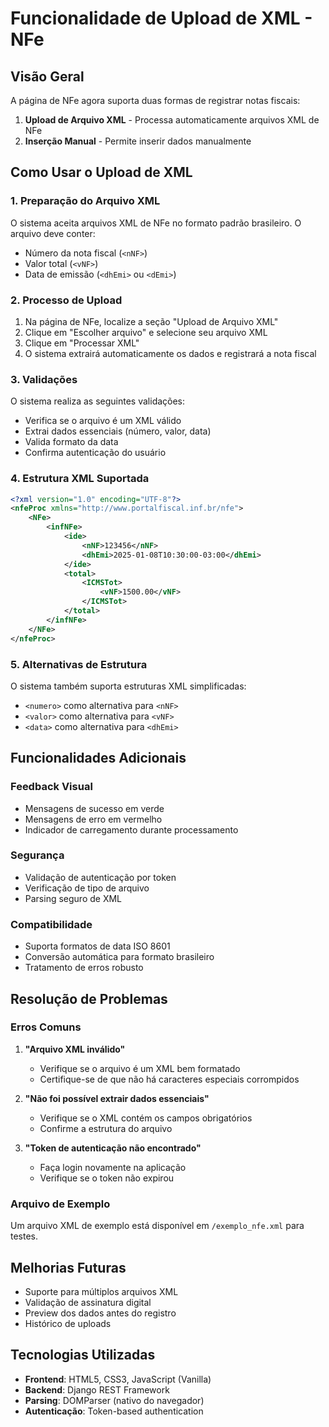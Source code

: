 # Funcionalidade de Upload de XML - NFe

## Visão Geral

A página de NFe agora suporta duas formas de registrar notas fiscais:

1. **Upload de Arquivo XML** - Processa automaticamente arquivos XML de NFe
2. **Inserção Manual** - Permite inserir dados manualmente

## Como Usar o Upload de XML

### 1. Preparação do Arquivo XML

O sistema aceita arquivos XML de NFe no formato padrão brasileiro. O arquivo deve conter:
- Número da nota fiscal (`<nNF>`)
- Valor total (`<vNF>`)
- Data de emissão (`<dhEmi>` ou `<dEmi>`)

### 2. Processo de Upload

1. Na página de NFe, localize a seção "Upload de Arquivo XML"
2. Clique em "Escolher arquivo" e selecione seu arquivo XML
3. Clique em "Processar XML"
4. O sistema extrairá automaticamente os dados e registrará a nota fiscal

### 3. Validações

O sistema realiza as seguintes validações:
- Verifica se o arquivo é um XML válido
- Extrai dados essenciais (número, valor, data)
- Valida formato da data
- Confirma autenticação do usuário

### 4. Estrutura XML Suportada

```xml
<?xml version="1.0" encoding="UTF-8"?>
<nfeProc xmlns="http://www.portalfiscal.inf.br/nfe">
    <NFe>
        <infNFe>
            <ide>
                <nNF>123456</nNF>
                <dhEmi>2025-01-08T10:30:00-03:00</dhEmi>
            </ide>
            <total>
                <ICMSTot>
                    <vNF>1500.00</vNF>
                </ICMSTot>
            </total>
        </infNFe>
    </NFe>
</nfeProc>
```

### 5. Alternativas de Estrutura

O sistema também suporta estruturas XML simplificadas:
- `<numero>` como alternativa para `<nNF>`
- `<valor>` como alternativa para `<vNF>`
- `<data>` como alternativa para `<dhEmi>`

## Funcionalidades Adicionais

### Feedback Visual
- Mensagens de sucesso em verde
- Mensagens de erro em vermelho
- Indicador de carregamento durante processamento

### Segurança
- Validação de autenticação por token
- Verificação de tipo de arquivo
- Parsing seguro de XML

### Compatibilidade
- Suporta formatos de data ISO 8601
- Conversão automática para formato brasileiro
- Tratamento de erros robusto

## Resolução de Problemas

### Erros Comuns

1. **"Arquivo XML inválido"**
   - Verifique se o arquivo é um XML bem formatado
   - Certifique-se de que não há caracteres especiais corrompidos

2. **"Não foi possível extrair dados essenciais"**
   - Verifique se o XML contém os campos obrigatórios
   - Confirme a estrutura do arquivo

3. **"Token de autenticação não encontrado"**
   - Faça login novamente na aplicação
   - Verifique se o token não expirou

### Arquivo de Exemplo

Um arquivo XML de exemplo está disponível em `/exemplo_nfe.xml` para testes.

## Melhorias Futuras

- Suporte para múltiplos arquivos XML
- Validação de assinatura digital
- Preview dos dados antes do registro
- Histórico de uploads

## Tecnologias Utilizadas

- **Frontend**: HTML5, CSS3, JavaScript (Vanilla)
- **Backend**: Django REST Framework
- **Parsing**: DOMParser (nativo do navegador)
- **Autenticação**: Token-based authentication
